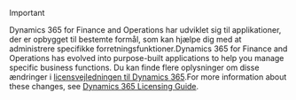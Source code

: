 > [!IMPORTANT]
> <span data-ttu-id="32eb6-101">Dynamics 365 for Finance and Operations har udviklet sig til applikationer, der er opbygget til bestemte formål, som kan hjælpe dig med at administrere specifikke forretningsfunktioner.</span><span class="sxs-lookup"><span data-stu-id="32eb6-101">Dynamics 365 for Finance and Operations has evolved into purpose-built applications to help you manage specific business functions.</span></span> <span data-ttu-id="32eb6-102">Du kan finde flere oplysninger om disse ændringer i [licensvejledningen til Dynamics 365](https://go.microsoft.com/fwlink/?LinkId=866544).</span><span class="sxs-lookup"><span data-stu-id="32eb6-102">For more information about these changes, see [Dynamics 365 Licensing Guide](https://go.microsoft.com/fwlink/?LinkId=866544).</span></span>
 
